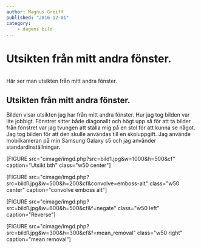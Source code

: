 ```yaml
---
author: Magnus Greiff
published: "2016-12-01"
category:
    - dagens bild
...
```

Utsikten från mitt andra fönster.
==================================

<figure class="figure right">
<a href="image/bild1.jpg"><img src="image/bild1.jpg?w=200&h=150&a=0,20,20,50&cf" alt=""/></a>

</figure>

Här ser man utsikten från mitt andra fönster.


<!--more-->

Utsikten från mitt andra fönster.
-----------------

Bilden visar utsikten jag har från mitt andra fönster. Hur jag tog bilden var lite jobbigt.
Fönstret sitter både diagonallt och högt upp så för att ta bilder från fönstret var jag tvungen
att ställa mig på en stol för att kunna se något. Jag tog bilden för att den skulle användas till en skoluppgift.
Jag använde mobilkameran på min Samsung Galaxy s5 och jag använder standardinställningar.

[FIGURE src="cimage/imgd.php?src=bild1.jpg&w=1000&h=500&cf" caption="Utsikt bth" class="w50 center"]

[FIGURE src="cimage/imgd.php?src=bild1.jpg&w=500&h=200&cf&convolve=emboss-alt" class="w50 center" caption="convolve emboss alt"]

[FIGURE src="cimage/imgd.php?src=bild1.jpg&w=600&h=500&cf&f=negate" class="w50 left" caption="Reverse"]

[FIGURE src="cimage/imgd.php?src=bild1.jpg&w=300&h=300&cf&f=mean_removal" class="w50 right" caption="mean removal"]